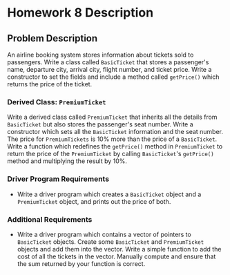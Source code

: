 # Homework 8 Description

## Problem Description
An airline booking system stores information about tickets sold to passengers. Write a class called `BasicTicket` that stores a passenger's name, departure city, arrival city, flight number, and ticket price. Write a constructor to set the fields and include a method called `getPrice()` which returns the price of the ticket.

### Derived Class: `PremiumTicket`
Write a derived class called `PremiumTicket` that inherits all the details from `BasicTicket` but also stores the passenger's seat number. Write a constructor which sets all the `BasicTicket` information and the seat number. The price for `PremiumTickets` is 10% more than the price of a `BasicTicket`. Write a function which redefines the `getPrice()` method in `PremiumTicket` to return the price of the `PremiumTicket` by calling `BasicTicket`'s `getPrice()` method and multiplying the result by 10%.

### Driver Program Requirements
- Write a driver program which creates a `BasicTicket` object and a `PremiumTicket` object, and prints out the price of both.

### Additional Requirements
- Write a driver program which contains a vector of pointers to `BasicTicket` objects. Create some `BasicTicket` and `PremiumTicket` objects and add them into the vector. Write a simple function to add the cost of all the tickets in the vector. Manually compute and ensure that the sum returned by your function is correct.

